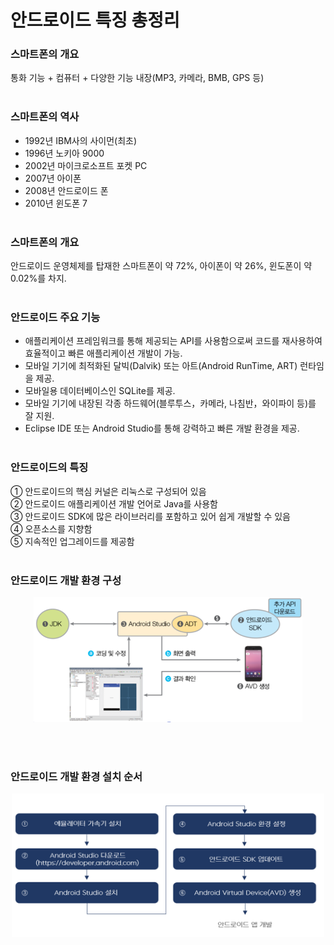 # 안드로이드 특징 총정리

### **스마트폰의 개요**
통화 기능 + 컴퓨터 + 다양한 기능 내장(MP3, 카메라, BMB, GPS 등)   <br></br>

### **스마트폰의 역사**
- 1992년 IBM사의 사이먼(최초)
- 1996년 노키아 9000
- 2002년 마이크로소프트 포켓 PC 
- 2007년 아이폰 
- 2008년 안드로이드 폰 
- 2010년 윈도폰 7 
<br></br>

### **스마트폰의 개요**
안드로이드 운영체제를 탑재한 스마트폰이 약 72%, 아이폰이 약 26%, 윈도폰이 약 0.02%를 차지.
<br></br>

### **안드로이드 주요 기능**
- 애플리케이션 프레임워크를 통해 제공되는 API를 사용함으로써 코드를 재사용하여 효율적이고 빠른 애플리케이션 개발이 가능.
- 모바일 기기에 최적화된 달빅(Dalvik) 또는 아트(Android RunTime, ART) 런타임을 제공. 
- 모바일용 데이터베이스인 SQLite를 제공.
- 모바일 기기에 내장된 각종 하드웨어(블루투스，카메라, 나침반，와이파이 등)를 잘 지원.
- Eclipse IDE 또는 Android Studio를 통해 강력하고 빠른 개발 환경을 제공.
<br></br>

### **안드로이드의 특징**
① 안드로이드의 핵심 커널은 리눅스로 구성되어 있음 <br/>
② 안드로이드 애플리케이션 개발 언어로 Java를 사용함<br/>
③ 안드로이드 SDK에 많은 라이브러리를 포함하고 있어 쉽게 개발할 수 있음  <br/>
④ 오픈소스를 지향함<br/>
⑤ 지속적인 업그레이드를 제공함 
<br></br>

### **안드로이드 개발 환경 구성**
<p align="center">
<img src="img/Android_DEV_Environment.png" width="430px" height="200px"></img></p>
<br></br>

### **안드로이드 개발 환경 설치 순서**
<p align="center">
<img src="img/Android_DEV_Install.png" width="500px" height="230px"></img></p>
<br></br>
